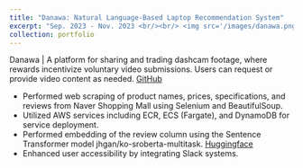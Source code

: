 ```yaml
---
title: "Danawa: Natural Language-Based Laptop Recommendation System"
excerpt: "Sep. 2023 - Nov. 2023 <br/><br/> <img src='/images/danawa.png'>"
collection: portfolio
---
```


Danawa | A platform for sharing and trading dashcam footage, where rewards incentivize voluntary video submissions. Users can request or provide video content as needed. [GitHub](https://github.com/bik1111/danawa)

- Performed web scraping of product names, prices, specifications, and reviews from Naver Shopping Mall using Selenium and BeautifulSoup.
- Utilized AWS services including ECR, ECS (Fargate), and DynamoDB for service deployment.
- Performed embedding of the review column using the Sentence Transformer model jhgan/ko-sroberta-multitask. [Huggingface](https://huggingface.co/jhgan/ko-sroberta-multitask)
- Enhanced user accessibility by integrating Slack systems.